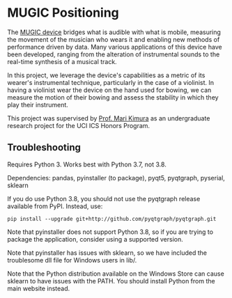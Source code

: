 # MUGIC Positioning

The [MUGIC device](http://www.marikimura.com/mugic-sensor.html) bridges what is audible with what is mobile, measuring the movement of the musician who wears it and enabling new methods of performance driven by data. Many various applications of this device have been developed, ranging from the alteration of instrumental sounds to the real-time synthesis of a musical track.

In this project, we leverage the device's capabilities as a metric of its wearer's instrumental technique, particularly in the case of a violinist. In having a violinist wear the device on the hand used for bowing, we can measure the motion of their bowing and assess the stability in which they play their instrument.

This project was supervised by [Prof. Mari Kimura](http://www.marikimura.com/) as an undergraduate research project for the UCI ICS Honors Program.

## Troubleshooting

Requires Python 3. Works best with Python 3.7, not 3.8.

Dependencies: pandas, pyinstaller (to package), pyqt5, pyqtgraph, pyserial, sklearn

If you do use Python 3.8, you should not use the pyqtgraph release available from PyPI. Instead, use:

`pip install --upgrade git+http://github.com/pyqtgraph/pyqtgraph.git`

Note that pyinstaller does not support Python 3.8, so if you are trying to package the application, consider using a supported version.

Note that pyinstaller has issues with sklearn, so we have included the troublesome dll file for Windows users in lib/.

Note that the Python distribution available on the Windows Store can cause sklearn to have issues with the PATH.
You should install Python from the main website instead.
